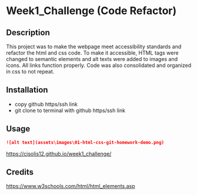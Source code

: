 # Week1_Challenge (Code Refactor)

## Description
This project was to make the webpage meet accessibility standards and refactor the html and css code. To make it accessible, HTML tags were changed to semantic elements and alt texts were added to images and icons. All links function properly. Code was also consolidated and organized in css to not repeat. 

## Installation
- copy github https/ssh link
- git clone to terminal with github https/ssh link

## Usage

```md
![alt text](assets\images\01-html-css-git-homework-demo.png)
```


https://cjsolis12.github.io/week1_challenge/

## Credits

https://www.w3schools.com/html/html_elements.asp
